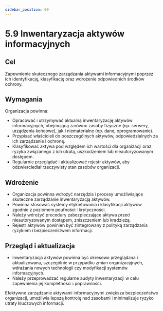 ```yaml
---
sidebar_position: 09
---
```


# 5.9 Inwentaryzacja aktywów informacyjnych

## Cel

Zapewnienie skutecznego zarządzania aktywami informacyjnymi poprzez ich identyfikację, klasyfikację oraz wdrożenie odpowiednich środków ochrony.

## Wymagania

Organizacja powinna:

- Opracować i utrzymywać aktualną inwentaryzację aktywów informacyjnych, obejmującą zarówno zasoby fizyczne (np. serwery, urządzenia końcowe), jak i niematerialne (np. dane, oprogramowanie).
- Przypisać właścicieli do poszczególnych aktywów, odpowiedzialnych za ich zarządzanie i ochronę.
- Klasyfikować aktywa pod względem ich wartości dla organizacji oraz ryzyka związanego z ich utratą, uszkodzeniem lub nieautoryzowanym dostępem.
- Regularnie przeglądać i aktualizować rejestr aktywów, aby odzwierciedlał rzeczywisty stan zasobów organizacji.

## Wdrożenie

- Organizacja powinna wdrożyć narzędzia i procesy umożliwiające skuteczne zarządzanie inwentaryzacją aktywów.
- Powinna stosować systemy etykietowania i klasyfikacji aktywów zgodnie z poziomem poufności i krytyczności.
- Należy wdrożyć procedury zabezpieczające aktywa przed nieautoryzowanym dostępem, zniszczeniem lub kradzieżą.
- Rejestr aktywów powinien być zintegrowany z polityką zarządzania ryzykiem i bezpieczeństwem informacji.

## Przegląd i aktualizacja

- Inwentaryzacja aktywów powinna być okresowo przeglądana i aktualizowana, szczególnie w przypadku zmian organizacyjnych, wdrażania nowych technologii czy modyfikacji systemów informacyjnych.
- Należy przeprowadzać regularne audyty inwentaryzacji w celu zapewnienia jej kompletności i poprawności.

Efektywne zarządzanie aktywami informacyjnymi zwiększa bezpieczeństwo organizacji, umożliwia lepszą kontrolę nad zasobami i minimalizuje ryzyko utraty kluczowych informacji.

